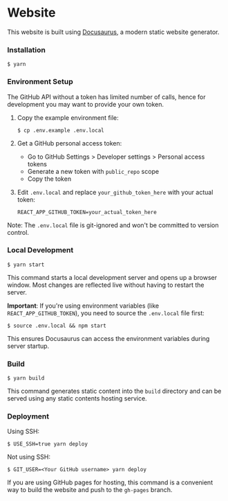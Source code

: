 # Website

This website is built using [Docusaurus](https://docusaurus.io/), a modern static website generator.

### Installation

```
$ yarn
```

### Environment Setup

The GitHub API without a token has limited number of calls, hence for development you may want to provide your own token.

1. Copy the example environment file:
   ```
   $ cp .env.example .env.local
   ```

2. Get a GitHub personal access token:
   - Go to GitHub Settings > Developer settings > Personal access tokens
   - Generate a new token with `public_repo` scope
   - Copy the token

3. Edit `.env.local` and replace `your_github_token_here` with your actual token:
   ```
   REACT_APP_GITHUB_TOKEN=your_actual_token_here
   ```

Note: The `.env.local` file is git-ignored and won't be committed to version control.

### Local Development

```
$ yarn start
```

This command starts a local development server and opens up a browser window. Most changes are reflected live without having to restart the server.

**Important**: If you're using environment variables (like `REACT_APP_GITHUB_TOKEN`), you need to source the `.env.local` file first:

```
$ source .env.local && npm start
```

This ensures Docusaurus can access the environment variables during server startup.

### Build

```
$ yarn build
```

This command generates static content into the `build` directory and can be served using any static contents hosting service.

### Deployment

Using SSH:

```
$ USE_SSH=true yarn deploy
```

Not using SSH:

```
$ GIT_USER=<Your GitHub username> yarn deploy
```

If you are using GitHub pages for hosting, this command is a convenient way to build the website and push to the `gh-pages` branch.
